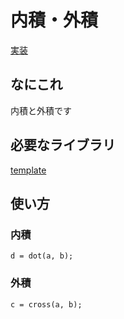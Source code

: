 # 内積・外積
[実装](https://github.com/Oxojo/Oxojo-Library/blob/main/Geometry/dot_cross.cpp)

## なにこれ
内積と外積です

## 必要なライブラリ
[template](https://github.com/Oxojo/Oxojo-Library/blob/main/Geometry/template.cpp)

## 使い方
### 内積
```
d = dot(a, b);
```

### 外積
```
c = cross(a, b);
```
